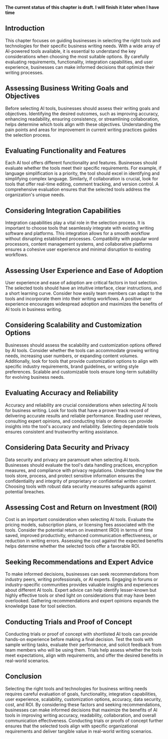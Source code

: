**The current status of this chapter is draft. I will finish it later when I have time**

Introduction
------------

This chapter focuses on guiding businesses in selecting the right tools and technologies for their specific business writing needs. With a wide array of AI-powered tools available, it is essential to understand the key considerations when choosing the most suitable options. By carefully evaluating requirements, functionality, integration capabilities, and user experience, businesses can make informed decisions that optimize their writing processes.

Assessing Business Writing Goals and Objectives
-----------------------------------------------

Before selecting AI tools, businesses should assess their writing goals and objectives. Identifying the desired outcomes, such as improving accuracy, enhancing readability, ensuring consistency, or streamlining collaboration, helps determine which tools align with these objectives. Understanding the pain points and areas for improvement in current writing practices guides the selection process.

Evaluating Functionality and Features
-------------------------------------

Each AI tool offers different functionality and features. Businesses should evaluate whether the tools meet their specific requirements. For example, if language simplification is a priority, the tool should excel in identifying and simplifying complex language. Similarly, if collaboration is crucial, look for tools that offer real-time editing, comment tracking, and version control. A comprehensive evaluation ensures that the selected tools address the organization's unique needs.

Considering Integration Capabilities
------------------------------------

Integration capabilities play a vital role in the selection process. It is important to choose tools that seamlessly integrate with existing writing software and platforms. This integration allows for a smooth workflow without disrupting established processes. Compatibility with popular word processors, content management systems, and collaborative platforms ensures a cohesive user experience and minimal disruption to existing workflows.

Assessing User Experience and Ease of Adoption
----------------------------------------------

User experience and ease of adoption are critical factors in tool selection. The selected tools should have an intuitive interface, clear instructions, and a short learning curve. Consider how easily team members can adapt to the tools and incorporate them into their writing workflows. A positive user experience encourages widespread adoption and maximizes the benefits of AI tools in business writing.

Considering Scalability and Customization Options
-------------------------------------------------

Businesses should assess the scalability and customization options offered by AI tools. Consider whether the tools can accommodate growing writing needs, increasing user numbers, or expanding content volumes. Additionally, look for tools that provide customization options to align with specific industry requirements, brand guidelines, or writing style preferences. Scalable and customizable tools ensure long-term suitability for evolving business needs.

Evaluating Accuracy and Reliability
-----------------------------------

Accuracy and reliability are crucial considerations when selecting AI tools for business writing. Look for tools that have a proven track record of delivering accurate results and reliable performance. Reading user reviews, consulting expert opinions, and conducting trials or demos can provide insights into the tool's accuracy and reliability. Selecting dependable tools ensures consistent and trustworthy writing assistance.

Considering Data Security and Privacy
-------------------------------------

Data security and privacy are paramount when selecting AI tools. Businesses should evaluate the tool's data handling practices, encryption measures, and compliance with privacy regulations. Understanding how the tools store, process, and protect sensitive information ensures the confidentiality and integrity of proprietary or confidential written content. Choosing tools with robust data security measures safeguards against potential breaches.

Assessing Cost and Return on Investment (ROI)
---------------------------------------------

Cost is an important consideration when selecting AI tools. Evaluate the pricing models, subscription plans, or licensing fees associated with the tools. Consider the potential return on investment (ROI) in terms of time saved, improved productivity, enhanced communication effectiveness, or reduction in writing errors. Assessing the cost against the expected benefits helps determine whether the selected tools offer a favorable ROI.

Seeking Recommendations and Expert Advice
-----------------------------------------

To make informed decisions, businesses can seek recommendations from industry peers, writing professionals, or AI experts. Engaging in forums or industry-specific communities provides valuable insights and experiences about different AI tools. Expert advice can help identify lesser-known but highly effective tools or shed light on considerations that may have been overlooked. Gathering recommendations and expert opinions expands the knowledge base for tool selection.

Conducting Trials and Proof of Concept
--------------------------------------

Conducting trials or proof of concept with shortlisted AI tools can provide hands-on experience before making a final decision. Test the tools with sample writing tasks, evaluate their performance, and solicit feedback from team members who will be using them. Trials help assess whether the tools meet expectations, align with requirements, and offer the desired benefits in real-world scenarios.

Conclusion
----------

Selecting the right tools and technologies for business writing needs requires careful evaluation of goals, functionality, integration capabilities, user experience, scalability, customization options, accuracy, data security, cost, and ROI. By considering these factors and seeking recommendations, businesses can make informed decisions that maximize the benefits of AI tools in improving writing accuracy, readability, collaboration, and overall communication effectiveness. Conducting trials or proofs of concept further ensures that the selected tools align with specific organizational requirements and deliver tangible value in real-world writing scenarios.
